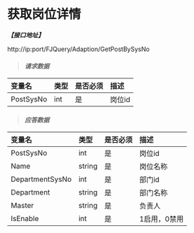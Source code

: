 # 获取岗位详情

_**【接口地址】**_

http://ip:port/FJQuery/Adaption/GetPostBySysNo

> #### _请求数据_

| 变量名 | 类型 | 是否必须 | 描述 |
| :--- | :--- | :--- | :--- |
| PostSysNo | int | 是 | 岗位id |

> #### _应答数据_

| 变量名 | 类型 | 是否必须 | 描述 |
| :--- | :--- | :--- | :--- |
| PostSysNo | int | 是 | 岗位id |
| Name | string | 是 | 岗位名称 |
| DepartmentSysNo | int | 是 | 部门id |
| Department | string | 是 | 部门名称 |
| Master | string | 是 | 负责人 |
| IsEnable | int | 是 | 1启用，0禁用 |








